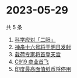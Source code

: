 # 2023-05-29

共 5 条

<!-- BEGIN -->
<!-- 最后更新时间 Mon May 29 2023 10:06:20 GMT+0800 (China Standard Time) -->

1. [科学应对「二阳」](https://www.zhihu.com/search?q=%E7%A7%91%E5%AD%A6%E5%BA%94%E5%AF%B9%E3%80%8C%E4%BA%8C%E9%98%B3%E3%80%8D)
1. [神舟十六号将于明日发射](https://www.zhihu.com/search?q=%E7%A5%9E%E8%88%9F%E5%8D%81%E5%85%AD%E5%8F%B7%E5%B0%86%E4%BA%8E%E6%98%8E%E6%97%A5%E5%8F%91%E5%B0%84)
1. [载荷专家将首登天宫](https://www.zhihu.com/search?q=%E8%BD%BD%E8%8D%B7%E4%B8%93%E5%AE%B6%E5%B0%86%E9%A6%96%E7%99%BB%E5%A4%A9%E5%AE%AB)
1. [C919 商业首飞](https://www.zhihu.com/search?q=C919%20%E5%95%86%E4%B8%9A%E9%A6%96%E9%A3%9E)
1. [印度最高面值纸币将停用](https://www.zhihu.com/search?q=%E5%8D%B0%E5%BA%A6%E6%9C%80%E9%AB%98%E9%9D%A2%E5%80%BC%E7%BA%B8%E5%B8%81%E5%B0%86%E5%81%9C%E7%94%A8)

<!-- END -->
